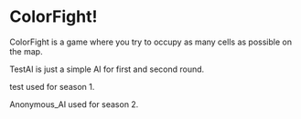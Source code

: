 # ColorFight!

ColorFight is a game where you try to occupy as many cells as possible on the map.

TestAI is just a simple AI for first and second round.

test used for season 1.

Anonymous_AI used for season 2.
